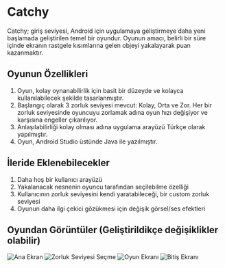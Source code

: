 # Catchy

Catchy; giriş seviyesi, Android için uygulamaya geliştirmeye daha yeni başlamada geliştirilen temel bir oyundur.
Oyunun amacı, belirli bir süre içinde ekranın rastgele kısımlarına gelen objeyi yakalayarak puan kazanmaktır. 

## Oyunun Özellikleri

  1. Oyun, kolay oynanabilirlik için basit bir düzeyde ve kolayca kullanılabilecek şekilde tasarlanmıştır.
  2. Başlangıç olarak 3 zorluk seviyesi mevcut: Kolay, Orta ve Zor. Her bir zorluk seviyesinde oyuncuyu zorlamak adına oyun hızı değişiyor ve karşısına engeller çıkarılıyor.
  3. Anlaşılabilirliği kolay olması adına uygulama arayüzü Türkçe olarak yapılmıştır.
  4. Oyun, Android Studio üstünde Java ile yazılmıştır.
  
## İleride Eklenebilecekler

  1. Daha hoş bir kullanıcı arayüzü
  2. Yakalanacak nesnenin oyuncu tarafından seçilebilme özelliği
  3. Kullanıcının zorluk seviyesini kendi yaratabileceği, bir custom zorluk seviyesi
  4. Oyunun daha ilgi çekici gözükmesi için değişik görsel/ses efektleri

## Oyundan Görüntüler (Geliştirildikçe değişiklikler olabilir)
![Ana Ekran](https://github.com/wooozie69/Catchy/blob/main/images/ana_ekran.png)
![Zorluk Seviyesi Seçme](https://github.com/wooozie69/Catchy/blob/main/images/zorluk_seviyeleri.png)
![Oyun Ekranı](https://github.com/wooozie69/Catchy/blob/main/images/oyun.png)
![Bitiş Ekranı](https://github.com/wooozie69/Catchy/blob/main/images/bitis_ekrani.png)
